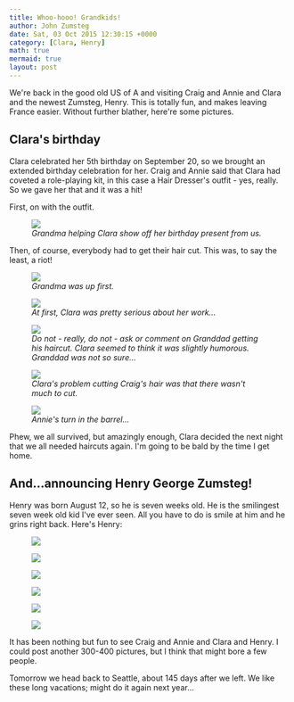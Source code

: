 ```yaml
---
title: Whoo-hooo! Grandkids!
author: John Zumsteg
date: Sat, 03 Oct 2015 12:30:15 +0000
category: [Clara, Henry]
math: true
mermaid: true
layout: post
---
```

We're back in the good old US of A and visiting Craig and Annie and Clara and the newest Zumsteg, Henry. This is totally fun, and makes leaving France easier. Without further blather, here're some pictures.
<h2>Clara's birthday</h2>
Clara celebrated her 5th birthday on September 20, so we brought an extended birthday celebration for her. Craig and Annie said that Clara had coveted a role-playing kit, in this case a Hair Dresser's outfit - yes, really. So we gave her that and it was a hit!

First, on with the outfit.

<figure>
	<img src="{{site.url}}/assets/images/2015/10/DSC09430.jpg"/>
	<figcaption><em>Grandma helping Clara show off her birthday present from us.</em></figcaption>
</figure>



Then, of course, everybody had to get their hair cut. This was, to say the least, a riot!

<figure>
	<img src="{{site.url}}/assets/images/2015/10/DSC09435.jpg"/>
	<figcaption><em>Grandma was up first.</em></figcaption>
</figure>



<figure>
	<img src="{{site.url}}/assets/images/2015/10/DSC09526.jpg"/>
	<figcaption><em>At first, Clara was pretty serious about her work...</em></figcaption>
</figure>



<figure>
	<img src="{{site.url}}/assets/images/2015/10/DSC09453.jpg"/>
	<figcaption><em>Do not - really, do not - ask or comment on Granddad getting his haircut. Clara seemed to think it was slightly humorous. Granddad was not so sure...</em></figcaption>
</figure>



<figure>
	<img src="{{site.url}}/assets/images/2015/10/DSC09455.jpg"/>
	<figcaption><em>Clara's problem cutting Craig's hair was that there wasn't much to cut.</em></figcaption>
</figure>



<figure>
	<img src="{{site.url}}/assets/images/2015/10/DSC09460.jpg"/>
	<figcaption><em>Annie's turn in the barrel...</em></figcaption>
</figure>



Phew, we all survived, but amazingly enough, Clara decided the next night that we all needed haircuts again. I'm going to be bald by the time I get home.
<h2>And...announcing Henry George Zumsteg!</h2>
Henry was born August 12, so he is seven weeks old. He is the smilingest seven week old kid I've ever seen. All you have to do is smile at him and he grins right back. Here's Henry:

<figure>
	<img src="{{site.url}}/assets/images/2015/10/DSC09511.jpg"/>
	<figcaption></figcaption>
</figure>



<figure>
	<img src="{{site.url}}/assets/images/2015/10/DSC09529.jpg"/>
	<figcaption></figcaption>
</figure>



<figure>
	<img src="{{site.url}}/assets/images/2015/10/DSC09535.jpg"/>
	<figcaption></figcaption>
</figure>



<figure>
	<img src="{{site.url}}/assets/images/2015/10/DSC09538.jpg"/>
	<figcaption></figcaption>
</figure>



<figure>
	<img src="{{site.url}}/assets/images/2015/10/DSC09545.jpg"/>
	<figcaption></figcaption>
</figure>



<figure>
	<img src="{{site.url}}/assets/images/2015/10/DSC09528.jpg"/>
	<figcaption></figcaption>
</figure>



It has been nothing but fun to see Craig and Annie and Clara and Henry. I could post another 300-400 pictures, but I think that might bore a few people.

Tomorrow we head back to Seattle, about 145 days after we left. We like these long vacations; might do it again next year...
